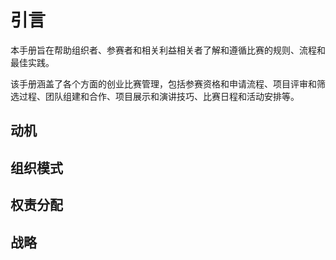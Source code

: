 # 引言

本手册旨在帮助组织者、参赛者和相关利益相关者了解和遵循比赛的规则、流程和最佳实践。

该手册涵盖了各个方面的创业比赛管理，包括参赛资格和申请流程、项目评审和筛选过程、团队组建和合作、项目展示和演讲技巧、比赛日程和活动安排等。

## 动机

## 组织模式

## 权责分配

## 战略
